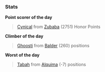 

### Stats

**Point scorer of the day**
>[Cynical](/#/character/Zubaba/200539) from [Zubaba](/#/ranking/Zubaba)  (2751) Honor Points


**Climber of the day**
>[Ghoosti](/#/character/Balder/815925) from [Balder](/#/ranking/Balder)  (260) positions


**Worst of the day**
>[Tabah](/#/character/Alquima/5910) from [Alquima](/#/ranking/Alquima)  (-7) positions



